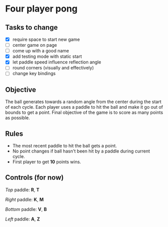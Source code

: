 # Four player pong

## Tasks to change
- [x] require space to start new game
- [ ] center game on page
- [ ] come up with a good name
- [x] add testing mode with static start
- [x] let paddle speed influence reflection angle
- [ ] round corners (visually and effectively)
- [ ] change key bindings

## Objective
The ball generates towards a random angle from the center during the start of each cycle. Each player uses a paddle to hit the ball and make it go out of bounds to get a point. Final objective of the game is to score as many points as possible.

## Rules
- The most recent paddle to hit the ball gets a point.
- No point changes if ball hasn't been hit by a paddle during current cycle.
- First player to get **10** points wins.

## Controls (for now)
_Top_ paddle: **R**, **T**

_Right_ paddle: **K**, **M**

_Bottom_ paddle: **V**, **B**

_Left_ paddle: **A**, **Z**

